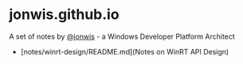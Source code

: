 # jonwis.github.io

A set of notes by [@jonwis](https://github.com/jonwis) - a Windows Developer Platform Architect

* [notes/winrt-design/README.md](Notes on WinRT API Design)

